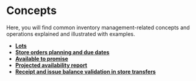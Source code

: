 # Concepts

Here, you will find common inventory management-related concepts and operations explained and illustrated with examples.

* **[Lots](https://docs.erp.net/tech/modules/logistics/inventory/lots/index.html)**
* **[Store orders planning and due dates](https://docs.erp.net/tech/modules/logistics/inventory/store-orders/store-orders-concepts/store-orders-planning-and-due-dates.html)**
* **[Available to promise](https://docs.erp.net/tech/modules/logistics/inventory/available-to-promise/index.html)**
* **[Projected availability report](https://docs.erp.net/tech/modules/logistics/inventory/projected-availability-report.html)**
* **[Receipt and issue balance validation in store transfers](https://docs.erp.net/tech/modules/logistics/inventory/receipt-and-issue-balance-validation-in-store-transfers.html)**
